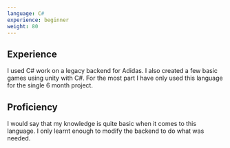 ```yaml
---
language: C#
experience: beginner
weight: 80
---
```


## Experience
I used C# work on a legacy backend for Adidas. I also created a few basic games using unity with C#. For the most part I have only used this language for the single 6 month project.

## Proficiency
I would say that my knowledge is quite basic when it comes to this language. I only learnt enough to modify the backend to do what was needed.
